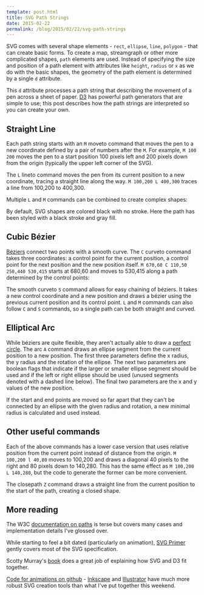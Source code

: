 ```yaml
---
template: post.html
title: SVG Path Strings
date: 2015-02-22
permalink: /blog/2015/02/22/svg-path-strings
---
```


<link rel="stylesheet" type="text/css" href="/javascripts/posts/svgPaths/style.css">

SVG comes with several shape elements - `rect`, `ellipse`, `line`, `polygon` - that can create basic forms. To create a map, streamgraph or other more complicated shapes, `path` elements are used. Instead of specifying the size and position of a path element with attributes like `height`, `radius` or `x` as we do with the basic shapes, the geometry of the path element is determined by a single `d` attribute.

This `d` attribute processes a path string that describing the movement of a pen across a sheet of paper. [D3](https://github.com/mbostock/d3/wiki/SVG-Shapes#path-data-generators) has powerful path generators that are simple to use; this post describes how the path strings are interpreted so you can create your own.

## Straight Line

Each path string starts with an `M` moveto command that moves the pen to a new coordinate defined by a pair of numbers after the `M`. For example, `M 100 200` moves the pen to a start position 100 pixels left and 200 pixels down from the origin (typically the upper left corner of the SVG). 

The `L` lineto command moves the pen from its current position to a new coordinate, tracing a straight line along the way. `M 100,200 L 400,300` traces a line from 100,200 to 400,300.

Multiple `L` and `M` commands can be combined to create complex shapes:

<div id='moveto'></div>

By default, SVG shapes are colored black with no stroke. Here the path has been styled with a black stroke and gray fill. 


## Cubic Bézier

[Béziers](https://www.jasondavies.com/animated-bezier/) connect two points with a smooth curve. The `C` curveto command takes three coordinates: a control point for the current position, a control point for the next position and the new position itself. `M 670,60 C 110,50 250,440 530,415` starts at 680,60 and moves to 530,415 along a path determined by the control points:

<div id='bez'></div>

The smooth curveto `S` command allows for easy chaining of béziers. It takes a new control coordinate and a new position and draws a bézier using the previous current position and its control point. `L` and `M` commands can also follow `C` and `S` commands, so a single path can be both straight and curved.


## Elliptical Arc

While béziers are quite flexible, they aren't actually able to draw a [perfect circle](http://spencermortensen.com/articles/bezier-circle/). The arc `A` command draws an ellipse segment from the current position to a new position. The first three parameters define the x radius, the y radius and the rotation of the ellipse. The next two parameters are boolean flags that indicate if the larger or smaller ellipse segment should be used and if the left or right ellipse should be used (unused segments denoted with a dashed line below). The final two parameters are the x and y values of the new position. 

<div id='arc'></div>

If the start and end points are moved so far apart that they can't be connected by an ellipse with the given radius and rotation, a new minimal radius is calculated and used instead. 


## Other useful commands

Each of the above commands has a lower case version that uses relative position from the current point instead of distance from the origin. `M 100,200 l 40,80` moves to 100,200 and draws a diagonal 40 pixels to the right and 80 pixels down to 140,280. This has the same effect as `M 100,200 L 140,280`, but the code to generate the former can be more convenient. 

The closepath `Z` command draws a straight line from the current position to the start of the path, creating a closed shape.   


## More reading
  
The W3C [documentation on paths](http://www.w3.org/TR/SVG/paths.html#Introduction) is terse but covers many cases and implementation details I've glossed over. 

While starting to feel a bit dated (particularly on animation), [SVG Primer](http://www.w3.org/Graphics/SVG/IG/resources/svgprimer.html#SVG_Basics) gently covers most of the SVG specification.

Scotty Murray's [book](http://chimera.labs.oreilly.com/books/1230000000345/ch03.html#_simple_shapes) does a great job of explaining how SVG and D3 fit together. 

[Code for animations on github](https://github.com/1wheel/roadtolarissa/blob/master/source/javascripts/posts/svgPaths/script.js) - [Inkscape](https://inkscape.org/en/) and [Illustrator](http://www.adobe.com/products/illustrator.html) have much more robust SVG creation tools than what I've put together this weekend. 

<script src="/javascripts/libs/d3.4.11.js" type="text/javascript"></script>
<script src="/javascripts/libs/lodash.js" type="text/javascript"></script>
<script src="/javascripts/libs/d3-jetpack.js" type="text/javascript"></script>
<script src="/javascripts/libs/d3-hoverboard.js" type="text/javascript"></script>


<script src="/javascripts/posts/svgPaths/script.js"></script>